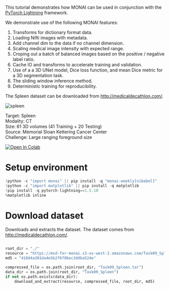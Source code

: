 This tutorial demonstrates how MONAI can be used in conjunction with the [PyTorch Lightning](https://github.com/PyTorchLightning/pytorch-lightning) framework.

We demonstrate use of the following MONAI features:
1. Transforms for dictionary format data.
1. Loading Nifti images with metadata.
1. Add channel dim to the data if no channel dimension.
1. Scaling medical image intensity with expected range.
1. Croping out a batch of balanced images based on  the positive / negative label ratio.
1. Cache IO and transforms to accelerate training and validation.
1. Use of a a 3D UNet model, Dice loss function, and mean Dice metric for a 3D segmentation task.
1. The sliding window inference method.
1. Deterministic training for reproducibility.

The Spleen dataset can be downloaded from http://medicaldecathlon.com/.

![spleen](http://medicaldecathlon.com/img/spleen0.png)

Target: Spleen  
Modality: CT  
Size: 61 3D volumes (41 Training + 20 Testing)  
Source: Memorial Sloan Kettering Cancer Center  
Challenge: Large ranging foreground size

[![Open In Colab](https://colab.research.google.com/assets/colab-badge.svg)](https://colab.research.google.com/github/Project-MONAI/tutorials/blob/main/3d_segmentation/spleen_segmentation_3d_lightning.ipynb)


# Setup environment

```python
!python -c "import monai" || pip install -q "monai-weekly[nibabel]"
!python -c "import matplotlib" || pip install -q matplotlib
!pip install -q pytorch-lightning==1.5.10
%matplotlib inline
```


# Download dataset

Downloads and extracts the dataset. The dataset comes from http://medicaldecathlon.com/.

```python

root_dir = "./"
resource = "https://msd-for-monai.s3-us-west-2.amazonaws.com/Task09_Spleen.tar"
md5 = "410d4a301da4e5b2f6f86ec3ddba524e"

compressed_file = os.path.join(root_dir, "Task09_Spleen.tar")
data_dir = os.path.join(root_dir, "Task09_Spleen")
if not os.path.exists(data_dir):
    download_and_extract(resource, compressed_file, root_dir, md5)
```
